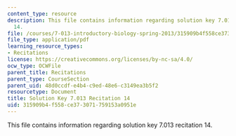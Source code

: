 ```yaml
---
content_type: resource
description: This file contains information regarding solution key 7.013 recitation
  14.
file: /courses/7-013-introductory-biology-spring-2013/315909b4f558ce373071759153a0951e_MIT7_013S12_RecitatSol_14.pdf
file_type: application/pdf
learning_resource_types:
- Recitations
license: https://creativecommons.org/licenses/by-nc-sa/4.0/
ocw_type: OCWFile
parent_title: Recitations
parent_type: CourseSection
parent_uid: 48d0ccdf-e4b4-c9ed-48e6-c3149ea3b5f2
resourcetype: Document
title: Solution Key 7.013 Recitation 14
uid: 315909b4-f558-ce37-3071-759153a0951e
---
```

This file contains information regarding solution key 7.013 recitation 14.